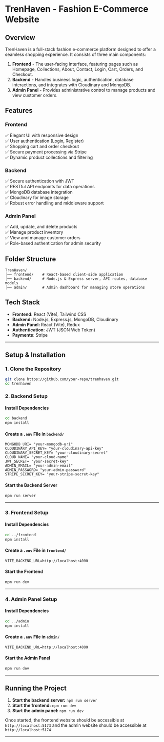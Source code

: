 # TrenHaven - Fashion E-Commerce Website

## Overview
TrenHaven is a full-stack fashion e-commerce platform designed to offer a seamless shopping experience. It consists of three main components:

1. **Frontend** - The user-facing interface, featuring pages such as Homepage, Collections, About, Contact, Login, Cart, Orders, and Checkout.
2. **Backend** - Handles business logic, authentication, database interactions, and integrates with Cloudinary and MongoDB.
3. **Admin Panel** - Provides administrative control to manage products and view customer orders.

## Features
### **Frontend**
✅ Elegant UI with responsive design  
✅ User authentication (Login, Register)  
✅ Shopping cart and order checkout  
✅ Secure payment processing via Stripe  
✅ Dynamic product collections and filtering  

### **Backend**
✅ Secure authentication with JWT  
✅ RESTful API endpoints for data operations  
✅ MongoDB database integration  
✅ Cloudinary for image storage  
✅ Robust error handling and middleware support  

### **Admin Panel**
✅ Add, update, and delete products  
✅ Manage product inventory  
✅ View and manage customer orders  
✅ Role-based authentication for admin security

## Folder Structure
```
TrenHaven/
│── frontend/    # React-based client-side application
│── backend/     # Node.js & Express server, API routes, database models
│── admin/       # Admin dashboard for managing store operations
```

## Tech Stack
- **Frontend:** React (Vite), Tailwind CSS
- **Backend:** Node.js, Express.js, MongoDB, Cloudinary
- **Admin Panel:** React (Vite), Redux
- **Authentication:** JWT (JSON Web Token)
- **Payments:** Stripe

---

## Setup & Installation

### 1. Clone the Repository
```sh
git clone https://github.com/your-repo/trenhaven.git
cd trenhaven
```

### 2. Backend Setup
#### Install Dependencies
```sh
cd backend
npm install
```

#### Create a `.env` File in `backend/`
```env
MONGODB_URI= "your-mongodb-uri"
CLOUDINARY_API_KEY= "your-cloudinary-api-key"
CLOUDINARY_SECRET_KEY= "your-cloudinary-secret"
CLOUD_NAME= "your-cloud-name"
JWT_SECRET= "your-secret-key"
ADMIN_EMAIL= "your-admin-email"
ADMIN_PASSWORD= "your-admin-password"
STRIPE_SECRET_KEY= "your-stripe-secret-key"
```
#### Start the Backend Server
```sh
npm run server
```

---

### 3. Frontend Setup
#### Install Dependencies
```sh
cd ../frontend
npm install
```
#### Create a `.env` File in `frontend/`
```env
VITE_BACKEND_URL=http://localhost:4000
```
#### Start the Frontend
```sh
npm run dev
```

---

### 4. Admin Panel Setup
#### Install Dependencies
```sh
cd ../admin
npm install
```
#### Create a `.env` File in `admin/`
```env
VITE_BACKEND_URL=http://localhost:4000
```
#### Start the Admin Panel
```sh
npm run dev
```

---

## Running the Project
1. **Start the backend server:** `npm run server`
2. **Start the frontend:** `npm run dev`
3. **Start the admin panel:** `npm run dev`

Once started, the frontend website should be accessible at `http://localhost:5173` and the admin website should be accessible at `http://localhost:5174`

---
